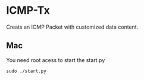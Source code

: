 ICMP-Tx
=======

Creats an ICMP Packet with customized data content.


Mac
-----

You need root acess to start the start.py

``` sudo ./start.py ```
